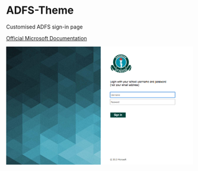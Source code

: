 # ADFS-Theme
Customised ADFS sign-in page

[Official Microsoft Documentation](https://docs.microsoft.com/en-us/windows-server/identity/ad-fs/operations/ad-fs-user-sign-in-customization)

![Screenshot](/images/screenshot.png)
